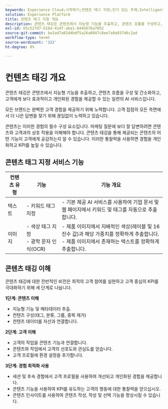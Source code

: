 ```yaml
---
keywords: Experience Cloud;시작하기;컨텐츠 태그 지정;인기 있는 주제;Intelligent Services
solution: Experience Platform
title: 컨텐츠 태그 지정 개요
description: 콘텐츠 태깅은 콘텐츠에서 지능형 기능을 추출하고, 콘텐츠 흐름을 구성하고, 간소화하고, 고객에게 보다 효과적이고 개인화된 경험을 제공할 수 있는 일련의 AI 서비스입니다.
exl-id: 65c527d7-b1bd-414f-aba1-8445676a7052
source-git-commit: be2ad7a02d4bdf5a26a0847c8ee7a9a93746c2ad
workflow-type: tm+mt
source-wordcount: '322'
ht-degree: 0%

---
```


# 컨텐츠 태깅 개요

콘텐츠 태깅은 콘텐츠에서 지능형 기능을 추출하고, 콘텐츠 흐름을 구성 및 간소화하고, 고객에게 보다 효과적이고 개인화된 경험을 제공할 수 있는 일련의 AI 서비스입니다.

모든 브랜드는 완벽한 고객 경험을 제공하기 위해 노력합니다. 고객 접점의 모든 측면에서 더 나은 답변을 찾기 위해 끊임없이 노력하고 있습니다.

콘텐츠는 이러한 경험의 필수 구성 요소입니다. 마케팅 질문에 보다 잘 답변하려면 콘텐츠와 고객과의 상호 작용을 이해해야 합니다. 콘텐츠 태깅을 통해 제공되는 콘텐츠의 어떤 기능이 고객에게 공감하는지 알 수 있습니다. 이러한 통찰력을 사용하면 경험을 개인화하고 KPI를 높일 수 있습니다.

## 콘텐츠 태그 지정 서비스 기능

| 컨텐츠 유형 | 기능 | 기능 개요 |
| --- | --- | --- |
| 텍스트 | - 키워드 태그 지정 <br> | - 기본 제공 AI 서비스를 사용하여 기업 문서 및 웹 페이지에서 키워드 및 태그를 자동으로 추출합니다. <br> |
| 이미지 | - 색상 태그 지정 <br> - 광학 문자 인식(OCR) | - 제품 이미지에서 지배적인 색상(레이블 및 16진수 값)과 해당 가중치를 정확하게 추출합니다. <br> - 제품 이미지에서 존재하는 텍스트를 정확하게 추출합니다. |

## 콘텐츠 태깅 이해

콘텐츠 태깅에 대한 전반적인 비전은 최적의 고객 참여를 실현하고 고객 중심의 KPI를 극대화하기 위해 세 단계로 나뉩니다.

**1단계: 콘텐츠 이해**

- 지능형 기능 및 메타데이터 추출.
- 컨텐츠 구성(태그, 분류, 그룹, 중복 제거)
- 컨텐츠 데이터를 자산과 연결합니다.

**2단계: 고객 이해**

- 고객의 작업을 콘텐츠 기능과 연결합니다.
- 콘텐츠와 작업에서 고객의 선호도와 관심도를 얻습니다.
- 고객 프로필에 환경 설정을 추가합니다.

**3단계: 경험 최적화 사용**

- 세션 및 후속 경험에서 고객 프로필을 사용하여 개선되고 개인화된 경험을 제공합니다.
- 콘텐츠 기능을 사용하여 KPI를 유도하는 고객의 행동에 대한 통찰력을 얻으십시오.
- 콘텐츠 인사이트를 사용하여 콘텐츠 작성, 작성 및 선택 기능을 향상시킬 수 있습니다.
